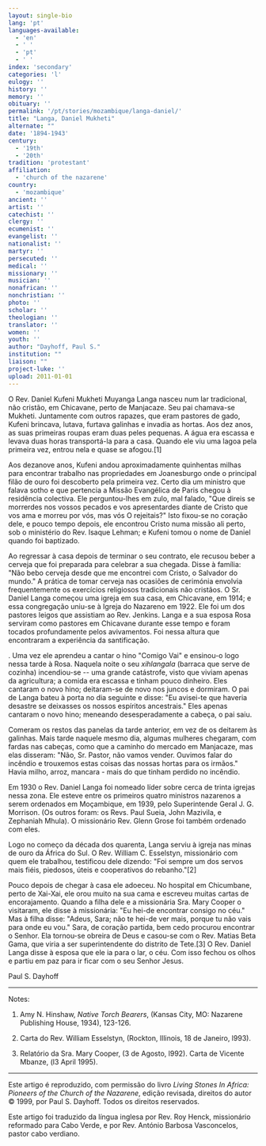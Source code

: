 ```yaml
---
layout: single-bio
lang: 'pt'
languages-available:
  - 'en'
  - ' '
  - 'pt'
  - ' '
index: 'secondary'
categories: 'l'
eulogy: ''
history: ''
memory: ''
obituary: ''
permalink: '/pt/stories/mozambique/langa-daniel/'
title: "Langa, Daniel Mukheti"
alternate: ""
date: '1894-1943'
century:
  - '19th'
  - '20th'
tradition: 'protestant'
affiliation:
  - 'church of the nazarene'
country:
  - 'mozambique'
ancient: ''
artist: ''
catechist: ''
clergy: ''
ecumenist: ''
evangelist: ''
nationalist: ''
martyr: ''
persecuted: ''
medical: ''
missionary: ''
musician: ''
nonafrican: ''
nonchristian: ''
photo: ''
scholar: ''
theologian: ''
translator: ''
women: ''
youth: ''
author: "Dayhoff, Paul S."
institution: ""
liaison: ""
project-luke: ''
upload: 2011-01-01
---
```




O Rev. Daniel Kufeni Mukheti Muyanga Langa nasceu num lar tradicional, não cristão, em Chicavane, perto de Manjacaze.  Seu pai chamava-se Mukheti.  Juntamente com outros rapazes, que eram pastores de gado,  Kufeni brincava, lutava, furtava galinhas e invadia as hortas.  Aos dez anos, as suas primeiras roupas eram duas peles pequenas.  A água era escassa e levava duas horas transportá-la para a casa.  Quando ele viu uma lagoa pela primeira vez, entrou nela e quase se afogou.[1]

Aos dezanove anos, Kufeni andou aproximadamente quinhentas milhas para encontrar trabalho nas propriedades em Joanesburgo onde o principal filão de ouro foi descoberto pela primeira vez.  Certo dia um ministro que falava sotho e que pertencia a Missão Evangélica de Paris chegou à residência colectiva.  Ele perguntou-lhes em zulo, mal falado, "Que direis se morrerdes nos vossos pecados e vos apresentardes diante de Cristo que vos ama e morreu por vós, mas vós O rejeitais?" Isto fixou-se no coração dele, e pouco tempo depois, ele encontrou Cristo numa missão ali perto, sob o ministério do Rev. Isaque Lehman; e  Kufeni tomou o nome de Daniel quando foi baptizado.

Ao regressar à casa depois de terminar o seu contrato, ele recusou beber a cerveja que foi preparada para celebrar a sua chegada. Disse à família: "Não bebo cerveja desde que me encontrei com Cristo, o Salvador do mundo." A prática de tomar cerveja nas ocasiões de cerimónia envolvia frequentemente os exercícios religiosos tradicionais não cristãos.  O Sr. Daniel Langa começou uma igreja em sua casa, em Chicavane, em 1914; e essa congregação uniu-se à Igreja do Nazareno em 1922.  Ele foi um dos pastores leigos que assistiam ao Rev. Jenkins.  Langa e a sua esposa Rosa serviram como pastores em Chicavane durante esse tempo e foram tocados profundamente pelos avivamentos.  Foi nessa altura que encontraram a experiência da santificação.

.  Uma vez ele aprendeu a cantar o hino "Comigo Vai" e ensinou-o logo nessa tarde à Rosa.  Naquela noite o seu *xihlangala* (barraca que serve de cozinha) incendiou-se -- uma grande catástrofe, visto que viviam apenas da agricultura; a comida era escassa e tinham pouco dinheiro.  Eles cantaram o novo hino; deitaram-se de novo nos juncos e dormiram.  O pai de Langa bateu à porta no dia seguinte e disse: "Eu avisei-te que haveria desastre se deixasses os nossos espíritos ancestrais." Eles apenas cantaram o novo hino; meneando desesperadamente a cabeça, o pai saiu.

Comeram os restos das panelas da tarde anterior, em vez de os deitarem  às galinhas.  Mais tarde naquele mesmo dia, algumas mulheres chegaram, com fardas nas cabeças, como que a caminho do mercado em Manjacaze, mas elas disseram: "Não, Sr. Pastor, não vamos vender.  Ouvimos falar do incêndio e trouxemos estas coisas das nossas hortas para os irmãos." Havia milho, arroz, mancara - mais do que tinham perdido no incêndio.

Em 1930 o Rev. Daniel Langa foi nomeado líder sobre cerca de trinta igrejas nessa zona.  Ele esteve entre os primeiros quatro ministros nazarenos a serem ordenados em Moçambique, em 1939, pelo Superintende Geral J. G. Morrison. (Os outros foram: os Revs. Paul Sueia, John Mazivila, e Zephaniah Mhula).  O missionário Rev. Glenn Grose foi também ordenado com eles.

Logo no começo da década dos quarenta, Langa serviu à igreja nas minas de ouro da África do Sul.  O Rev. William C. Esselstyn, missionário com quem ele trabalhou, testificou dele dizendo: "Foi sempre um dos servos mais fiéis, piedosos, úteis e cooperativos do rebanho."[2]

Pouco depois de chegar à casa ele adoeceu.  No hospital em Chicumbane, perto de Xai-Xai, ele orou muito na sua cama e escreveu muitas cartas de encorajamento.  Quando a filha dele e a missionária Sra. Mary Cooper o visitaram, ele disse à missionária: "Eu hei-de encontrar consigo no céu." Mas à filha disse: "Adeus, Sara; não te hei-de ver mais,  porque tu não vais para onde eu vou." Sara, de coração partida, bem cedo procurou encontrar o Senhor.  Ela tornou-se obreira de Deus e casou-se com o Rev. Matias Beta Gama, que viria a ser superintendente do distrito de Tete.[3]  O Rev. Daniel Langa disse à esposa que ele ia para o lar, o céu.  Com isso fechou os olhos e partiu em paz para ir ficar com o seu Senhor Jesus.

Paul S. Dayhoff

---

Notes:

1. Amy N. Hinshaw, *Native Torch Bearers*, (Kansas City, MO: Nazarene Publishing House, 1934), 123-126.

2. Carta do Rev. William Esselstyn, (Rockton, Illinois, 18 de Janeiro, l993).

3. Relatório da Sra. Mary Cooper,  (3 de Agosto, l992). Carta de Vicente Mbanze, (l3 April 1995).

---

Este artigo é reproduzido, com permissão do livro *Living Stones In Africa: Pioneers of the Church of the Nazarene*, edição revisada, direitos do autor © 1999, por Paul S. Dayhoff.  Todos os direitos reservados.

Este artigo foi traduzido da língua inglesa por Rev. Roy Henck, missionário reformado para Cabo Verde, e por Rev. António Barbosa Vasconcelos, pastor cabo verdiano.